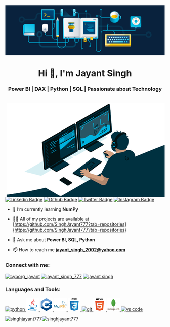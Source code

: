 <img src="https://github.com/SinghJayant777/SinghJayant777/blob/main/banner.png" alt="Your Image" align="center">
<h1 align="center">Hi 👋, I'm Jayant Singh</h1>
<h3 align="center">Power BI | DAX | Python | SQL | Passionate about Technology</h3> <br>
<img align="right" alt="Analysis" width="500" src="https://github.com/Potential17/Potential17/blob/master/user.gif" 

[![Linkedin Badge](https://img.shields.io/badge/-LinkedIn-blue?style=flat-square&logo=Linkedin&logoColor=white&link=https://www.linkedin.com/in/jayantsingh2612/)](https://www.linkedin.com/in/jayantsingh2612/)
[![Github Badge](https://img.shields.io/badge/-Github-000?style=flat-square&logo=Github&logoColor=white&link=https://github.com/SinghJayant777)](https://github.com/SinghJayant777)
[![Twitter Badge](https://img.shields.io/badge/-Twitter-1ca0f1?style=flat-square&labelColor=1ca0f1&logo=twitter&logoColor=white&link=https://twitter.com/cyborg_jayant)](https://twitter.com/cyborg_jayant)
[![Instagram Badge](https://img.shields.io/badge/-Instagram-%23E4405F?style=flat-square&logo=Instagram&logoColor=white&link=https://www.instagram.com/jayant_singh_777/)](https://www.instagram.com/jayant_singh_777/)


- 🌱 I’m currently learning **NumPy**

- 👨‍💻 All of my projects are available at [https://github.com/SinghJayant777?tab=repositories](https://github.com/SinghJayant777?tab=repositories)

- 💬 Ask me about **Power BI, SQL, Python**

- 📫 How to reach me **jayant_singh_2002@yahoo.com**

<h3 align="left">Connect with me:</h3>
<p align="left">
<a href="https://twitter.com/cyborg_jayant" target="blank"><img align="center" src="https://raw.githubusercontent.com/rahuldkjain/github-profile-readme-generator/master/src/images/icons/Social/twitter.svg" alt="cyborg_jayant" height="30" width="40" /></a>
<a href="https://instagram.com/jayant_singh_777" target="blank"><img align="center" src="https://raw.githubusercontent.com/rahuldkjain/github-profile-readme-generator/master/src/images/icons/Social/instagram.svg" alt="jayant_singh_777" height="30" width="40" /></a>
<a href="https://linkedin.com/in/jayant singh" target="blank"><img align="center" src="https://raw.githubusercontent.com/rahuldkjain/github-profile-readme-generator/master/src/images/icons/Social/linked-in-alt.svg" alt="jayant singh" height="30" width="40" /></a>
</p>

<h3 align="left">Languages and Tools:</h3>
<p align="left"> <a href="https://www.w3schools.com/cpp/" target="_blank" rel="noreferrer"> <img src="https://github.com/abrahamcalf/programming-languages-logos/blob/master/src/python/python.png" alt="python" width="40" height="40"/> </a> 
<a href="https://www.java.com" target="_blank" rel="noreferrer"> <img src="https://raw.githubusercontent.com/devicons/devicon/master/icons/java/java-original.svg" alt="java" width="40" height="40"/> </a> 
<a href="https://www.w3schools.com/cpp/" target="_blank" rel="noreferrer"> <img src="https://raw.githubusercontent.com/devicons/devicon/master/icons/cplusplus/cplusplus-original.svg" alt="cplusplus" width="40" height="40"/> </a> 
<a href="https://www.mysql.com/" target="_blank" rel="noreferrer"> <img src="https://raw.githubusercontent.com/devicons/devicon/master/icons/mysql/mysql-original-wordmark.svg" alt="mysql" width="40" height="40"/> </a> 
<a href="https://www.w3schools.com/css/" target="_blank" rel="noreferrer"> <img src="https://raw.githubusercontent.com/devicons/devicon/master/icons/css3/css3-original-wordmark.svg" alt="css3" width="40" height="40"/> </a> 
<a href="https://git-scm.com/" target="_blank" rel="noreferrer"> <img src="https://www.vectorlogo.zone/logos/git-scm/git-scm-icon.svg" alt="git" width="40" height="40"/> </a> 
<a href="https://www.w3.org/html/" target="_blank" rel="noreferrer"> <img src="https://raw.githubusercontent.com/devicons/devicon/master/icons/html5/html5-original-wordmark.svg" alt="html5" width="40" height="40"/> </a> 
<a href="https://www.mongodb.com/" target="_blank" rel="noreferrer"> <img src="https://raw.githubusercontent.com/devicons/devicon/master/icons/mongodb/mongodb-original-wordmark.svg" alt="mongodb" width="40" height="40"/> </a> 
<a href="https://code.visualstudio.com/" target="_blank" rel="noreferrer"> <img src="https://github.com/auchenberg/vscode-logo-svg/blob/master/vscode-logo.svg" alt="vs code" width="40" height="40"/> </a> 
</p> 

<p><img align="left" src="https://github-readme-stats.vercel.app/api?username=singhjayant777&show_icons=true&locale=en" alt="singhjayant777"/></p>
<p><img align="left" src="https://github-readme-streak-stats.herokuapp.com/?user=singhjayant777&" alt="singhjayant777"/></p>


